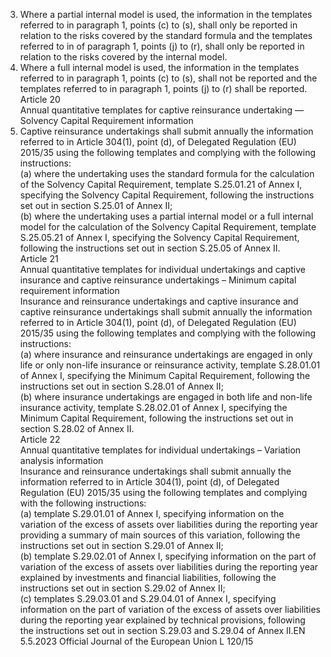  
3. Where a partial internal model is used, the information in the templates referred to in paragraph 1, points (c) 
to (s), shall only be reported in relation to the risks covered by the standard formula and the templates referred to in of 
paragraph 1, points (j) to (r), shall only be reported in relation to the risks covered by the internal model.  
4. Where a full internal model is used, the information in the templates referred to in paragraph 1, points (c) to (s), 
shall not be reported and the templates referred to in paragraph 1, points (j) to (r) shall be reported.  
Article 20  
Annual quantitative templates for captive reinsurance undertaking — Solvency Capital Requirement 
information  
1. Captive reinsurance undertakings shall submit annually the information referred to in Article 304(1), point (d), of 
Delegated Regulation (EU) 2015/35 using the following templates and complying with the following instructions:  
(a) where the undertaking uses the standard formula for the calculation of the Solvency Capital Requirement, template 
S.25.01.21 of Annex I, specifying the Solvency Capital Requirement, following the instructions set out in section 
S.25.01 of Annex II;  
(b) where the undertaking uses a partial internal model or a full internal model for the calculation of the Solvency 
Capital Requirement, template S.25.05.21 of Annex I, specifying the Solvency Capital Requirement, following the 
instructions set out in section S.25.05 of Annex II.  
Article 21  
Annual quantitative templates for individual undertakings and captive insurance and captive reinsurance 
undertakings – Minimum capital requirement information  
Insurance and reinsurance undertakings and captive insurance and captive reinsurance undertakings shall submit 
annually the information referred to in Article 304(1), point (d), of Delegated Regulation (EU) 2015/35 using the 
following templates and complying with the following instructions:  
(a) where insurance and reinsurance undertakings are engaged in only life or only non-life insurance or reinsurance 
activity, template S.28.01.01 of Annex I, specifying the Minimum Capital Requirement, following the instructions 
set out in section S.28.01 of Annex II;  
(b) where insurance undertakings are engaged in both life and non-life insurance activity, template S.28.02.01 of 
Annex I, specifying the Minimum Capital Requirement, following the instructions set out in section S.28.02 of 
Annex II.  
Article 22  
Annual quantitative templates for individual undertakings – Variation analysis information  
Insurance and reinsurance undertakings shall submit annually the information referred to in Article 304(1), point (d), of 
Delegated Regulation (EU) 2015/35 using the following templates and complying with the following instructions:  
(a) template S.29.01.01 of Annex I, specifying information on the variation of the excess of assets over liabilities during 
the reporting year providing a summary of main sources of this variation, following the instructions set out in 
section S.29.01 of Annex II;  
(b) template S.29.02.01 of Annex I, specifying information on the part of variation of the excess of assets over liabilities 
during the reporting year explained by investments and financial liabilities, following the instructions set out in 
section S.29.02 of Annex II;  
(c) templates S.29.03.01 and S.29.04.01 of Annex I, specifying information on the part of variation of the excess of 
assets over liabilities during the reporting year explained by technical provisions, following the instructions set out in 
section S.29.03 and S.29.04 of Annex II.EN  5.5.2023 Official Journal of the European Union L 120/15